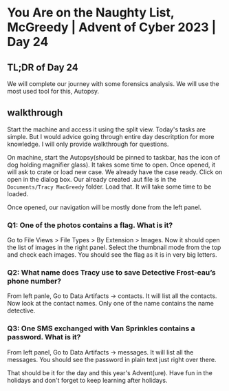 # You Are on the Naughty List, McGreedy | Advent of Cyber 2023 | Day 24

## TL;DR of Day 24

We will complete our journey with some forensics analysis. We will use the most used tool for this, Autopsy.

## walkthrough

Start the machine and access it using the split view. Today's tasks are simple. But I would advice going through entire day descritption for more knowledge. I will only provide walkthrough for questions. 


On machine, start the Autopsy(should be pinned to taskbar, has the icon of dog holding magnifier glass). It takes some time to open. Once opened, it will ask to crate or load new case. We already have the case ready. Click on open in the dialog box. Our already created .aut file is in the `Documents/Tracy MacGreedy` folder. Load that. It will take some time to be loaded.


Once opened, our navigation will be mostly done from the left panel.

### Q1: One of the photos contains a flag. What is it?

Go to File Views > File Types > By Extension > Images. Now it should open the list of images in the right panel. Select the thumbnail mode from the top and check each images. You should see the flag as it is in very big letters.

### Q2: What name does Tracy use to save Detective Frost-eau’s phone number?

From left panle, Go to Data Artifacts -> contacts. It will list all the contacts. Now look at the contact names. Only one of the name contains the name detective.

### Q3: One SMS exchanged with Van Sprinkles contains a password. What is it?

From left panel, Go to Data Artifacts -> messages. It will list all the messages. You should see the password in plain text just right over there.



That should be it for the day and this year's Advent(ure). Have fun in the holidays and don't forget to keep learning after holidays.